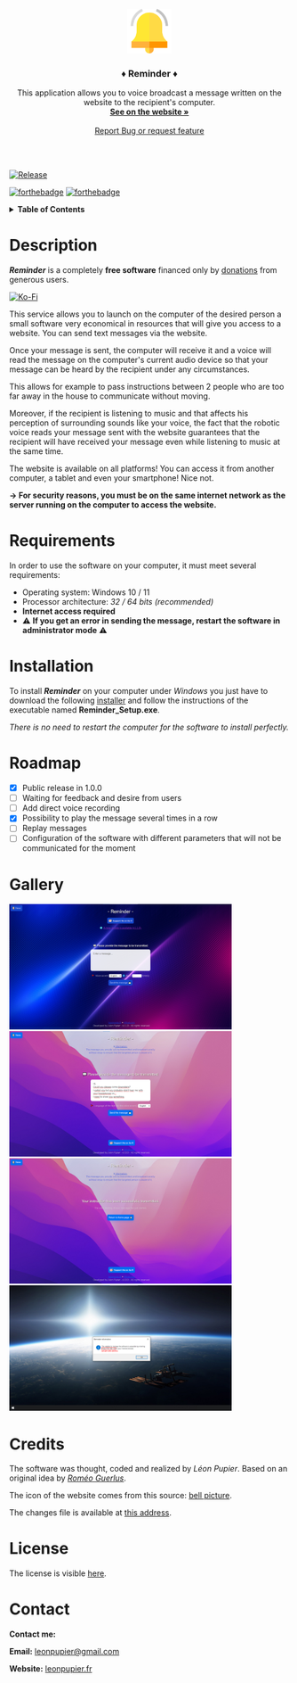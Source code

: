 <!-- PROJECT LOGO -->
<br />
<div align="center">
  <a href="https://github.com/LeonPupier/Reminder">
    <img src="Description/icon.png" alt="Logo" width="80" height="80">
  </a>

  <h3 align="center">♦ Reminder ♦</h3>

  <p align="center">
    This application allows you to voice broadcast a message written on the website to the recipient's computer.
    <br />
    <a href="https://www.leonpupier.fr/projects/reminder"><strong>See on the website »</strong></a>
    <br />
    <br />
    <a href="https://github.com/LeonPupier/Reminder/issues">Report Bug or request feature</a>
  </p>
  <br />
  <br />
</div>

<!-- PROJECT SHIELDS -->
[![Release](https://img.shields.io/github/v/release/LeonPupier/Reminder.svg)](https://github.com/LeonPupier/Reminder/releases)
<!-- [![Downloads](https://img.shields.io/github/downloads/LeonPupier/Reminder/total.svg)](https://github.com/LeonPupier/Reminder/releases) -->

[![forthebadge](http://forthebadge.com/images/badges/built-with-love.svg)](https://github.com/LeonPupier/Reminder/)
[![forthebadge](https://forthebadge.com/images/badges/made-with-python.svg)](https://github.com/LeonPupier/Reminder/)

<!-- TABLE OF CONTENTS -->
<details>
  <summary><b>Table of Contents</b></summary>
  <ol>
    <li><a href="#description">📰 Description</a></li>
    <li><a href="#requirements">⚙️ Requirements</a></li>
    <li><a href="#installation">📥 Installation</a></li>
    <li><a href="#roadmap">🗺️ Roadmap</a></li>
    <li><a href="#gallery">🖼️ Gallery</a></li>
    <li><a href="#credits">📷 Credits</a></li>
    <li><a href="#license">📝 License</a></li>
    <li><a href="#contact">📧 Contact</a></li>
  </ol>
</details>

<!-- CONTENTS -->
# Description
***Reminder*** is a completely **free software** financed only by [donations](https://ko-fi.com/leonpupier) from generous users.

[![Ko-Fi](https://img.shields.io/badge/Ko--fi-F16061?style=for-the-badge&logo=ko-fi&logoColor=white)](https://ko-fi.com/leonpupier)

This service allows you to launch on the computer of the desired person a small software very economical in resources that will give you access to a website.
You can send text messages via the website.

Once your message is sent, the computer will receive it and a voice will read the message on the computer's current audio device so that your message can be heard by the recipient under any circumstances.

This allows for example to pass instructions between 2 people who are too far away in the house to communicate without moving.

Moreover, if the recipient is listening to music and that affects his perception of surrounding sounds like your voice, the fact that the robotic voice reads your message sent with the website guarantees that the recipient will have received your message even while listening to music at the same time.

The website is available on all platforms! You can access it from another computer, a tablet and even your smartphone! Nice not.

**-> For security reasons, you must be on the same internet network as the server running on the computer to access the website.**

# Requirements
In order to use the software on your computer, it must meet several requirements:
- Operating system: Windows 10 / 11
- Processor architecture: *32 / 64 bits (recommended)*
- **Internet access required**
- ⚠️ **If you get an error in sending the message, restart the software in administrator mode** ⚠️

# Installation
To install ***Reminder*** on your computer under *Windows* you just have to download the following [installer](https://github.com/LeonPupier/Reminder/releases/latest) 
and follow the instructions of the executable named **Reminder_Setup.exe**.

*There is no need to restart the computer for the software to install perfectly.*

# Roadmap
- [x] Public release in 1.0.0
- [ ] Waiting for feedback and desire from users
- [ ] Add direct voice recording
- [x] Possibility to play the message several times in a row
- [ ] Replay messages
- [ ] Configuration of the software with different parameters that will not be communicated for the moment

# Gallery
<div>
  <img src="Description/1.png" alt="Website interface" width="400">
  <img src="Description/2.png" alt="Example of a message" width="400">
  <img src="Description/3.png" alt="The message was well transmitted" width="400">
  <img src="Description/4.png" alt="Server window" width="400">
</div>

# Credits
The software was thought, coded and realized by *Léon Pupier*.
Based on an original idea by [*Roméo Guerlus*](https://www.instagram.com/romeo.guerlus/).

The icon of the website comes from this source: [bell picture](https://www.flaticon.com/fr/icone-gratuite/sonnette-dalarme_1059167?term=bell&page=1&position=10&page=1&position=10&related_id=1059167&origin=search).

The changes file is available at [this address](https://github.com/LeonPupier/Reminder/blob/main/changelog.txt).

# License
The license is visible [here](https://github.com/LeonPupier/Reminder/blob/main/license.md).

# Contact
**Contact me:**

**Email:** [leonpupier@gmail.com](mailto:leonpupier@gmail.com)

**Website:** [leonpupier.fr](https://leonpupier.fr)
